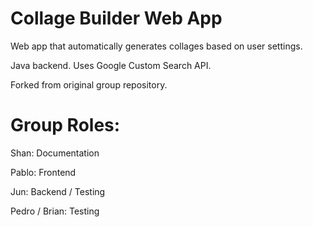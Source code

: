 # Collage Builder Web App

Web app that automatically generates collages based on user settings.

Java backend.
Uses Google Custom Search API.

Forked from original group repository.

# Group Roles:

Shan: Documentation

Pablo: Frontend

Jun: Backend / Testing

Pedro / Brian: Testing
